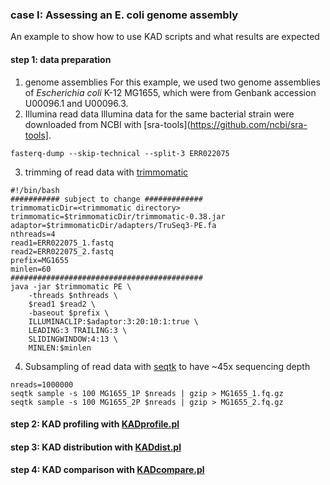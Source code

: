 ### case I: Assessing an E. coli genome assembly
An example to show how to use KAD scripts and what results are expected

#### step 1: data preparation
1. genome assemblies
For this example, we used two genome assemblies of *Escherichia coli* K-12 MG1655, which were from Genbank accession U00096.1 and U00096.3.
2. Illumina read data
Illumina data for the same bacterial strain were downloaded from NCBI with [sra-tools](https://github.com/ncbi/sra-tools].
```
fasterq-dump --skip-technical --split-3 ERR022075
```
3. trimming of read data with [trimmomatic](http://www.usadellab.org/cms/?page=trimmomatic)
```
#!/bin/bash
########### subject to change #############
trimmomaticDir=<trimmomatic directory>
trimmomatic=$trimmomaticDir/trimmomatic-0.38.jar
adaptor=$trimmomaticDir/adapters/TruSeq3-PE.fa
nthreads=4
read1=ERR022075_1.fastq
read2=ERR022075_2.fastq
prefix=MG1655
minlen=60
###########################################
java -jar $trimmomatic PE \
    -threads $nthreads \
    $read1 $read2 \
    -baseout $prefix \
    ILLUMINACLIP:$adaptor:3:20:10:1:true \
    LEADING:3 TRAILING:3 \
    SLIDINGWINDOW:4:13 \
    MINLEN:$minlen
```
4. Subsampling of read data with [seqtk](https://github.com/lh3/seqtk) to have ~45x sequencing depth
```
nreads=1000000
seqtk sample -s 100 MG1655_1P $nreads | gzip > MG1655_1.fq.gz
seqtk sample -s 100 MG1655_2P $nreads | gzip > MG1655_2.fq.gz
```


#### step 2: KAD profiling with [KADprofile.pl](KADprofile.pl)


#### step 3: KAD distribution with [KADdist.pl](KADdist.pl)  


#### step 4: KAD comparison with [KADcompare.pl](KADcompare.pl)


